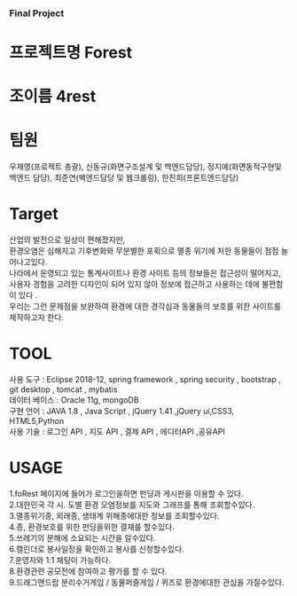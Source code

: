 ### Final Project 
# 프로젝트명 **Forest** 
# 조이름  4rest
# 팀원
우재영(프로젝트 총괄), 신동규(화면구조설계 및 백엔드담당), 정지예(화면동적구현및 백엔드 담당), 최준연(벡엔드담당 및 웹크롤링), 한진희(프론트엔드담당) <br/>

# Target
산업의 발전으로 일상이 편해졌지만,<br/>
환경오염은 심해지고 기후변화와 무분별한 포획으로 멸종 위기에 처한 동물들이 점점 늘어나고있다.<br/> 
나라에서 운영되고 있는 통계사이트나 환경 사이트 등의 정보들은 접근성이 떨어지고,<br/> 
사용자 경험을 고려한 디자인이 되어 있지 않아 정보에 접근하고 사용하는 데에 불편함이 있다 .<br/> 
우리는 그런 문제점을 보완하여 환경에 대한 경각심과 동물들의 보호를 위한 사이트를 제작하고자 한다.<br/>

# TOOL
사용 도구 : Eclipse 2018-12, spring framework , spring security , bootstrap , git desktop , tomcat , mybatis<br/>
데이터 베이스 : Oracle 11g, mongoDB<br/>
구현 언어 : JAVA 1.8 , Java Script , jQuery 1.41 ,jQuery ui,CSS3, HTML5,Python <br/>
사용 기술 : 로그인 API , 지도 API , 결제 API , 에디터API ,공유API  <br/>

# USAGE
1.foRest 페이지에 들어가 로그인을하면 펀딩과 게시판을 이용할 수 있다.<br/>
2.대한민국 각 시. 도별 환경 오염정보를 지도와 그래프를 통해 조회할수있다.<br/>
3.멸종위기종, 외래종, 생태계 위해종에대한 정보를 조회할수있다.<br/>
4.종, 환경보호를 위한 펀딩을위한 결재를 할수있다.<br/>
5.쓰레기의 분해에 소요되는 시간을 알수있다.<br/>
6.캘린더로 봉사일정을 확인하고 봉사를 신청할수있다.<br/>
7.운영자와 1:1 채팅이 가능하다.<br/>
8.환경관련 공모전에 참여하고 평가를 할 수 있다.<br/>
9.드래그앤드랍 분리수거게임 / 동물퍼즐게임 / 퀴즈로 환경에대한 관심을 가질수있다.<br/>
